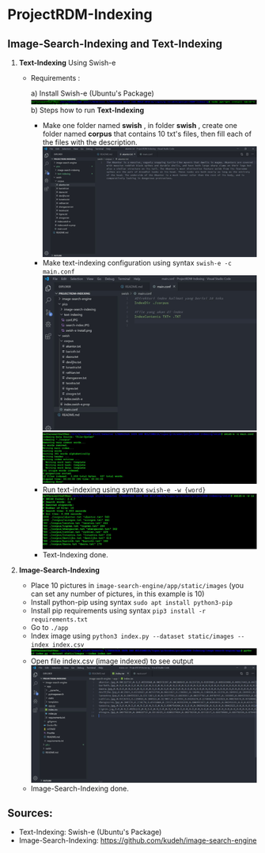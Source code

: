 # ProjectRDM-Indexing

## Image-Search-Indexing and Text-Indexing

1. **Text-Indexing** Using Swish-e
    - Requirements :

        a) Install Swish-e (Ubuntu's Package) 
        ![Swish-e Install](https://github.com/DaffRazan/ProjectRDM-Indexing/blob/master/pics/text-indexing/swish-e-install.png)
        b) Steps how to run **Text-Indexing**
        - Make one folder named **swish** , in folder **swish** , create one folder named **corpus**
            that contains 10 txt's files, then fill each of the files with the description.
            ![text configuration](https://github.com/DaffRazan/ProjectRDM-Indexing/blob/master/pics/text-indexing/corpus.JPG)
        - Make text-indexing configuration using syntax  ```swish-e -c main.conf```
        ![text configuration](https://github.com/DaffRazan/ProjectRDM-Indexing/blob/master/pics/text-indexing/mainconf.JPG)
        ![text configuration](https://github.com/DaffRazan/ProjectRDM-Indexing/blob/master/pics/text-indexing/conf.JPG)
        - Run text-indexing using syntax ```swish-e -w {word}```
        ![search index](https://github.com/DaffRazan/ProjectRDM-Indexing/blob/master/pics/text-indexing/search-index.JPG) 
        - Text-Indexing done.

2. **Image-Search-Indexing**
    - Place 10 pictures in ```image-search-engine/app/static/images``` (you can set any number of pictures, in this example is 10)
    - Install python-pip using syntax ```sudo apt install python3-pip```
    - Install pip requirements using syntax ```pip3 install -r requirements.txt```
    - Go to ```./app```
    - Index image using ```python3 index.py --dataset static/images --index index.csv```
    ![img indexing](https://github.com/DaffRazan/ProjectRDM-Indexing/blob/master/pics/image-indexing/indeximg.JPG)
    - Open file index.csv (image indexed) to see output
    ![Index csv](https://github.com/DaffRazan/ProjectRDM-Indexing/blob/master/pics/image-indexing/output.JPG)
    - Image-Search-Indexing done.

## **Sources:**
- Text-Indexing: Swish-e (Ubuntu's Package)
- Image-Search-Indexing: https://github.com/kudeh/image-search-engine




